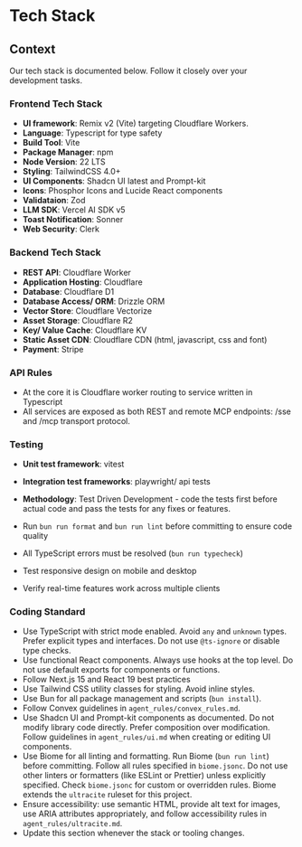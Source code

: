 # Tech Stack

## Context
Our tech stack is documented below. Follow it closely over your development tasks.


### Frontend Tech Stack 

- **UI framework**: Remix v2 (Vite) targeting Cloudflare Workers.
- **Language**: Typescript for type safety
- **Build Tool**: Vite
- **Package Manager**: npm
- **Node Version**: 22 LTS
- **Styling**: TailwindCSS 4.0+
- **UI Components**: Shadcn UI latest and Prompt-kit
- **Icons**: Phosphor Icons and Lucide React components
- **Validataion**: Zod
- **LLM SDK**: Vercel AI SDK v5
- **Toast Notification**: Sonner
- **Web Security**: Clerk


### Backend Tech Stack
- **REST API**: Cloudflare Worker
- **Application Hosting**: Cloudflare
- **Database**: Cloudflare D1
- **Database Access/ ORM**: Drizzle ORM
- **Vector Store**: Cloudflare Vectorize
- **Asset Storage**: Cloudflare R2
- **Key/ Value Cache**: Cloudflare KV
- **Static Asset CDN**: Cloudflare CDN (html, javascript, css and font)
- **Payment**: Stripe


### API Rules
- At the core it is Cloudflare worker routing to service written in Typescript
- All services are exposed as both REST and remote MCP endpoints: /sse and /mcp transport protocol.



### Testing
- **Unit test framework**: vitest
- **Integration test frameworks**: playwright/ api tests
- **Methodology**: Test Driven Development - code the tests first before actual code and pass the tests for any fixes or features.

- Run `bun run format` and `bun run lint` before committing to ensure code quality
- All TypeScript errors must be resolved (`bun run typecheck`)
- Test responsive design on mobile and desktop
- Verify real-time features work across multiple clients



### Coding Standard
- Use TypeScript with strict mode enabled. Avoid `any` and `unknown` types. Prefer explicit types and interfaces. Do not use `@ts-ignore` or disable type checks.
- Use functional React components. Always use hooks at the top level. Do not use default exports for components or functions.
- Follow Next.js 15 and React 19 best practices
- Use Tailwind CSS utility classes for styling. Avoid inline styles.
- Use Bun for all package management and scripts (`bun install`).
- Follow Convex guidelines in `agent_rules/convex_rules.md`.
- Use Shadcn UI and Prompt-kit components as documented. Do not modify library code directly. Prefer composition over modification. Follow guidelines in `agent_rules/ui.md` when creating or editing UI components.
- Use Biome for all linting and formatting. Run Biome (`bun run lint`) before committing. Follow all rules specified in `biome.jsonc`. Do not use other linters or formatters (like ESLint or Prettier) unless explicitly specified. Check `biome.jsonc` for custom or overridden rules. Biome extends the `ultracite` ruleset for this project.
- Ensure accessibility: use semantic HTML, provide alt text for images, use ARIA attributes appropriately, and follow accessibility rules in `agent_rules/ultracite.md`.
- Update this section whenever the stack or tooling changes.